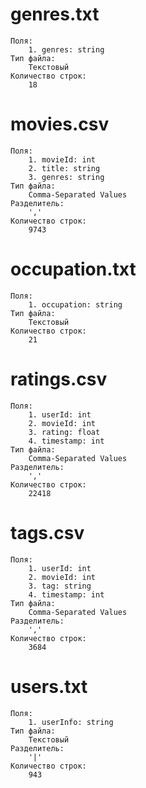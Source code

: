 # genres.txt
    Поля:
        1. genres: string
    Тип файла:
        Текстовый
    Количество строк:
        18

# movies.csv
    Поля:
        1. movieId: int
        2. title: string
        3. genres: string
    Тип файла:
        Comma-Separated Values
    Разделитель:
        ','
    Количество строк:
        9743

# occupation.txt
    Поля:
        1. occupation: string
    Тип файла:
        Текстовый
    Количество строк:
        21

# ratings.csv
    Поля:
        1. userId: int
        2. movieId: int
        3. rating: float
        4. timestamp: int
    Тип файла:
        Comma-Separated Values
    Разделитель:
        ','
    Количество строк:
        22418

# tags.csv
    Поля:
        1. userId: int
        2. movieId: int
        3. tag: string
        4. timestamp: int
    Тип файла:
        Comma-Separated Values
    Разделитель:
        ','
    Количество строк:
        3684

# users.txt
    Поля:
        1. userInfo: string
    Тип файла:
        Текстовый
    Разделитель:
        '|'
    Количество строк:
        943
